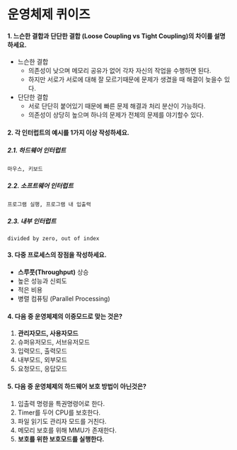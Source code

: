 # 운영체제 퀴이즈

#### 1. 느슨한 결합과 단단한 결합 (Loose Coupling vs Tight Coupling)의 차이를 설명하세요.

- 느슨한 결합
  - 의존성이 낮으며 메모리 공유가 없어 각자 자신의 작업을 수행하면 된다.
  - 하지만 서로가 서로에 대해 잘 모르기때문에 문제가 생겼을 때 해결이 늦을수 있다.
- 단단한 결합
  - 서로 단단히 붙어있기 때문에 빠른 문제 해결과 처리 분산이 가능하다.
  - 의존성이 상당히 높으며 하나의 문제가 전체의 문제를 야기할수 있다.


#### 2. 각 인터럽트의 예시를 1가지 이상 작성하세요.

##### 2.1. 하드웨어 인터럽트

```
마우스, 키보드
```

##### 2.2. 소프트웨어 인터럽트

```
프로그램 실행, 프로그램 내 입출력
```

##### 2.3. 내부 인터럽트

```
divided by zero, out of index
```



#### 3. 다중 프로세스의 장점을 작성하세요.
- **스루풋(Throughput)** 상승
- 높은 성능과 신뢰도
- 적은 비용
- 병렬 컴퓨팅 (Parallel Processing)



#### 4. 다음 중 운영체제의 이중모드로 맞는 것은?

1. **관리자모드, 사용자모드**
2. 슈퍼유저모드, 서브유저모드
3. 입력모드, 출력모드
4. 내부모드, 외부모드
5. 요청모드, 응답모드



#### 5. 다음 중 운영체제의 하드웨어 보호 방법이 아닌것은?

1. 입출력 명령을 특권명령어로 한다.
2. Timer를 두어 CPU를 보호한다.
3. 파일 읽기도 관리자 모드를 거친다.
4. 메모리 보호를 위해 MMU가 존재한다.
5. **보호를 위한 보호모드를 실행한다.**